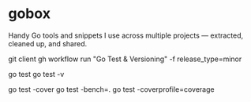 # gobox
Handy Go tools and snippets I use across multiple projects — extracted, cleaned up, and shared.


git client
gh workflow run "Go Test & Versioning" -f release_type=minor


go test
go test -v

go test -cover
go test -bench=. 
go test -coverprofile=coverage 
